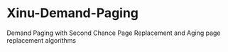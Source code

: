 # Xinu-Demand-Paging
Demand Paging with Second Chance Page Replacement and Aging page replacement algorithms
